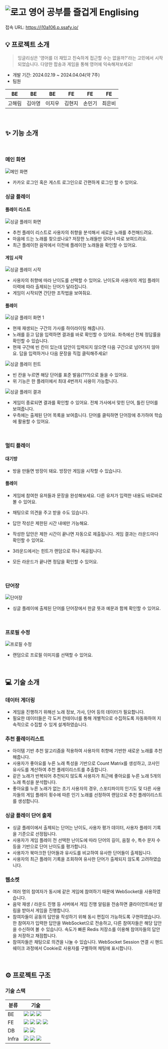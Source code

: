 # ![로고](./englising-fe/src/assets/E.png) 영어 공부를 즐겁게 Englising

접속 URL: https://j10a106.p.ssafy.io/

## 💡 프로젝트 소개

> 잉글리싱은 '영어를 더 재밌고 친숙하게 접근할 수는 없을까?'라는 고민에서 시작되었습니다. 다양한 팝송과 게임을 통해 영어에 익숙해져보세요!

- 개발 기간: 2024.02.19 ~ 2024.04.04(약 7주)
- 팀원

| BE     | BE     | BE     | FE     | FE     | FE     |
| ------ | ------ | ------ | ------ | ------ | ------ |
| 고해림 | 김아영 | 이지우 | 김현지 | 손민기 | 최은비 |

&nbsp;

## ✨ 기능 소개

&nbsp;

### 메인 화면

![메인 화면](./englising-fe/src/assets/readme/main.gif)
- 카카오 로그인 혹은 게스트 로그인으로 간편하게 로그인 할 수 있어요.

### 싱글 플레이

#### 플레이 리스트

![싱글 플레이 화면](./englising-fe/src/assets/readme/playlist.gif)

- 추천 플레이 리스트로 사용자의 취향을 분석해서 새로운 노래를 추천해드려요.
- 마음에 드는 노래를 찾으셨나요? 저장한 노래들만 모아서 따로 보여드려요.
- 최근 플레이한 음악에서 이전에 플레이한 노래들을 확인할 수 있어요.

#### 게임 시작

![싱글 플레이 시작](./englising-fe/src/assets/readme/single_start.gif)

- 사용자의 취향에 따라 난이도를 선택할 수 있어요. 난이도와 사용자의 게임 플레이 이력에 따라 출제되는 단어가 달라집니다.
- 게임이 시작되면 간단한 조작법을 보여줘요.

#### 플레이

![싱글 플레이 화면 1](./englising-fe/src/assets/readme/singleplay1.gif)

- 현재 재생되는 구간의 가사를 하이라이팅 해줍니다.
- 노래를 듣고 답을 입력하면 결과를 바로 확인할 수 있어요. 좌측에선 전체 정답률을 확인할 수 있습니다.
- 현재 구간에 빈 칸이 있는데 답안이 입력되지 않으면 다음 구간으로 넘어가지 않아요. 답을 입력하거나 다음 문장을 직접 클릭해주세요!

![싱글 플레이 힌트](./englising-fe/src/assets/readme/singleplay2.gif)

- 빈 칸을 누르면 해당 단어를 표준 발음(???)으로 들을 수 있어요.
- 위 기능은 한 플레이에서 최대 4번까지 사용이 가능합니다.

![싱글 플레이 결과](./englising-fe/src/assets/readme/singleplay3.gif)

- 게임이 종료되면 결과를 확인할 수 있어요. 전체 가사에서 맞힌 단어, 틀린 단어를 보여줍니다.
- 우측에는 출제된 단어 목록을 보여줍니다. 단어를 클릭하면 단어장에 추가하여 학습에 활용할 수 있어요.

&nbsp;

### 멀티 플레이

#### 대기방

- 방을 만들면 방장이 돼요. 방장만 게임을 시작할 수 있습니다.

#### 플레이

- 게임에 참여한 유저들과 문장을 완성해보세요. 다른 유저가 입력한 내용도 바로바로 볼 수 있어요.
- 채팅으로 의견을 주고 받을 수도 있습니다.
- 답안 작성은 제한된 시간 내에만 가능해요.
- 작성한 답안은 제한 시간이 끝나면 자동으로 제출됩니다. 게임 결과는 라운드마다 확인할 수 있어요.

- 3라운드에서는 힌트가 랜덤으로 하나 제공됩니다.

- 모든 라운드가 끝나면 정답을 확인할 수 있어요.

&nbsp;

### 단어장

![단어장](./englising-fe/src/assets/readme/words.gif)
- 싱글 플레이에 출제된 단어를 단어장에서 한글 뜻과 예문과 함께 확인할 수 있어요.

&nbsp;

### 프로필 수정

![프로필 수정](./englising-fe/src/assets/readme/edit_profile.gif)
- 랜덤으로 프로필 이미지를 선택할 수 있어요.


&nbsp;

## 💻 기술 소개

### 데이터 게더링

- 게임을 진행하기 위해선 노래 정보, 가사, 단어 등의 데이터가 필요합니다.
- 필요한 데이터들은 각 도커 컨테이너를 통해 개별적으로 수집하도록 자동화하여 지속적으로 수집할 수 있게 설계하였습니다.

### 추천 플레이리스트

- 아이템 기반 추천 알고리즘을 적용하여 사용자의 취향에 기반한 새로운 노래를 추천해줍니다.
- 사용자가 좋아요를 누른 노래 특성을 기반으로 Count Matrix를 생성하고, 코사인 유사도를 계산하여 추천 플레이리스트를 추출합니다.
- 같은 노래가 반복되어 추천되지 않도록 사용자가 최근에 좋아요를 누른 노래 5개의 노래 특성을 분석합니다.
- 좋아요를 누른 노래가 없는 초기 사용자의 경우, 스포티파이의 인기도 및 다른 사용자들의 게임 플레이 횟수에 따른 인기 노래를 선정하여 랜덤으로 추천 플레이리스트를 생성합니다.

### 싱글 플레이 단어 출제

- 싱글 플레이에서 출제되는 단어는 난이도, 사용자 평가 데이터, 사용자 플레이 기록을 기준으로 선정됩니다.
- 사용자가 게임 플레이 전 선택한 난이도에 따라 단어의 길이, 음절 수, 특수 문자 수 등을 기반으로 단어 난이도를 평가합니다.
- 사용자가 북마크한 단어들과 유사도를 비교하여 유사한 단어들이 출제됩니다.
- 사용자의 최근 플레이 기록을 조회하여 유사한 단어가 출제되지 않도록 고려하였습니다.

### 웹소켓

- 여러 명의 참여자가 동시에 같은 게임에 참여하기 때문에 WebSocket을 사용하였습니다.
- 음악 재생 / 라운드 진행 등 서버에서 게임 진행 알림을 전송하면 클라이언트에선 알림을 받아서 게임을 진행합니다.
- 참여자들이 공동의 답안을 작성하기 위해 동시 편집이 가능하도록 구현하였습니다. 한 참여자가 입력한 답안을 WebSocket으로 전송하고, 다른 참여자들은 해당 답안을 수신하여 볼 수 있습니다. 속도가 빠른 Redis 저장소를 이용해 참여자들의 답안을 저장하고 채점합니다.
- 참여자들은 채팅으로 의견을 나눌 수 있습니다. WebSocket Session 연결 시 핸드 쉐이크 과정에서 Cookie로 사용자를 구별하여 채팅에 표시합니다.

&nbsp;

## ⚙ 프로젝트 구조

### 기술 스택

| 분류  | 기술                                                                                                                                                                                                                                                                                                                                                                                                             |
| ----- | ---------------------------------------------------------------------------------------------------------------------------------------------------------------------------------------------------------------------------------------------------------------------------------------------------------------------------------------------------------------------------------------------------------------- |
| BE    | <img src="https://img.shields.io/badge/SpringBoot-6DB33F?style=plastic&logo=springboot&logoColor=white"> <img src="https://img.shields.io/badge/FastAPI-009688?style=plastic&logo=fastapi&logoColor=white"> <img src="https://img.shields.io/badge/Python-3776AB?style=plastic&logo=python&logoColor=white">                                                                                                     |
| FE    | <img src="https://img.shields.io/badge/REACT-61DAFB?style=plastic&logo=react&logoColor=black"> <img src="https://img.shields.io/badge/TypeScript-3178C6?style=plastic&logo=typescript&logoColor=white"> <img src="https://img.shields.io/badge/Tailwind CSS-06B6D4?style=plastic&logo=tailwindcss&logoColor=white"> <img src="https://img.shields.io/badge/Vite-646CFF?style=plastic&logo=vite&logoColor=white"> |
| DB    | <img src="https://img.shields.io/badge/MySQL-4479A1?style=plastic&logo=mysql&logoColor=white"> <img src="https://img.shields.io/badge/Redis-DC382D?style=plastic&logo=redis&logoColor=white">                                                                                                                                                                                                                    |
| Infra | <img src="https://img.shields.io/badge/Docker-2496ED?style=plastic&logo=docker&logoColor=white"> <img src="https://img.shields.io/badge/Jenkins-D24939?style=plastic&logo=jenkins&logoColor=white"> <img src="https://img.shields.io/badge/NGINX-009639?style=plastic&logo=nginx&logoColor=white">                                                                                                               |
